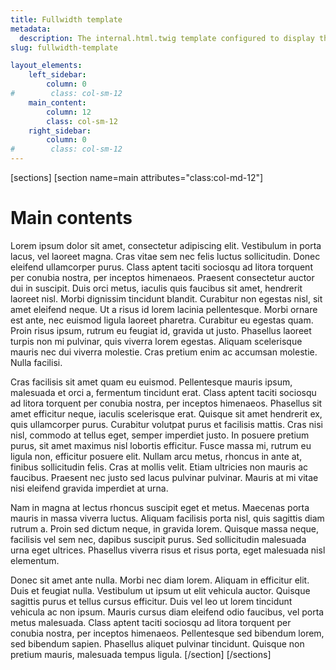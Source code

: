 ```yaml
---
title: Fullwidth template
metadata:
  description: The internal.html.twig template configured to display the
slug: fullwidth-template

layout_elements:
    left_sidebar:
        column: 0
#        class: col-sm-12
    main_content:
        column: 12
        class: col-sm-12
    right_sidebar:
        column: 0
#        class: col-sm-12
---
```


[sections]
[section name=main attributes="class:col-md-12"]
# Main contents

Lorem ipsum dolor sit amet, consectetur adipiscing elit. Vestibulum in porta lacus, vel laoreet magna. Cras vitae sem nec felis luctus sollicitudin. Donec eleifend ullamcorper purus. Class aptent taciti sociosqu ad litora torquent per conubia nostra, per inceptos himenaeos. Praesent consectetur auctor dui in suscipit. Duis orci metus, iaculis quis faucibus sit amet, hendrerit laoreet nisl. Morbi dignissim tincidunt blandit. Curabitur non egestas nisl, sit amet eleifend neque. Ut a risus id lorem lacinia pellentesque. Morbi ornare est ante, nec euismod ligula laoreet pharetra. Curabitur eu egestas quam. Proin risus ipsum, rutrum eu feugiat id, gravida ut justo. Phasellus laoreet turpis non mi pulvinar, quis viverra lorem egestas. Aliquam scelerisque mauris nec dui viverra molestie. Cras pretium enim ac accumsan molestie. Nulla facilisi.

Cras facilisis sit amet quam eu euismod. Pellentesque mauris ipsum, malesuada et orci a, fermentum tincidunt erat. Class aptent taciti sociosqu ad litora torquent per conubia nostra, per inceptos himenaeos. Phasellus sit amet efficitur neque, iaculis scelerisque erat. Quisque sit amet hendrerit ex, quis ullamcorper purus. Curabitur volutpat purus et facilisis mattis. Cras nisi nisl, commodo at tellus eget, semper imperdiet justo. In posuere pretium purus, sit amet maximus nisl lobortis efficitur. Fusce massa mi, rutrum eu ligula non, efficitur posuere elit. Nullam arcu metus, rhoncus in ante at, finibus sollicitudin felis. Cras at mollis velit. Etiam ultricies non mauris ac faucibus. Praesent nec justo sed lacus pulvinar pulvinar. Mauris at mi vitae nisi eleifend gravida imperdiet at urna.

Nam in magna at lectus rhoncus suscipit eget et metus. Maecenas porta mauris in massa viverra luctus. Aliquam facilisis porta nisl, quis sagittis diam rutrum a. Proin sed dictum neque, in gravida lorem. Quisque massa neque, facilisis vel sem nec, dapibus suscipit purus. Sed sollicitudin malesuada urna eget ultrices. Phasellus viverra risus et risus porta, eget malesuada nisl elementum.

Donec sit amet ante nulla. Morbi nec diam lorem. Aliquam in efficitur elit. Duis et feugiat nulla. Vestibulum ut ipsum ut elit vehicula auctor. Quisque sagittis purus et tellus cursus efficitur. Duis vel leo ut lorem tincidunt vehicula ac non ipsum. Mauris cursus diam eleifend odio faucibus, vel porta metus malesuada. Class aptent taciti sociosqu ad litora torquent per conubia nostra, per inceptos himenaeos. Pellentesque sed bibendum lorem, sed bibendum sapien. Phasellus aliquet pulvinar tincidunt. Quisque non pretium mauris, malesuada tempus ligula.
[/section]
[/sections]